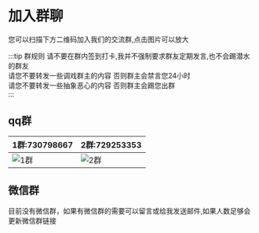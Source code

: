 # 加入群聊

您可以扫描下方二维码加入我们的交流群,点击图片可以放大

:::tip 群规则
请不要在群内签到打卡,我并不强制要求群友定期发言,也不会踢潜水的群友  
请您不要转发一些调戏群主的内容 否则群主会禁言您24小时  
请您不要转发一些抽象恶心的内容 否则群主会踢您出群  
:::

## qq群

|1群:730798667|2群:729253353|
|---|---|
|![1群](https://gcore.jsdelivr.net/gh/rinaex/images@main/qrcode_1729488078349.jpg)|![2群](https://gcore.jsdelivr.net/gh/rinaex/images@main/qrcode_1729488066875.jpg)|

## 微信群

目前没有微信群，如果有微信群的需要可以留言或给我发送邮件,如果人数足够会更新微信群链接